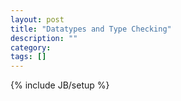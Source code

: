 ```yaml
---
layout: post
title: "Datatypes and Type Checking"
description: ""
category: 
tags: []
---
```

{% include JB/setup %}
